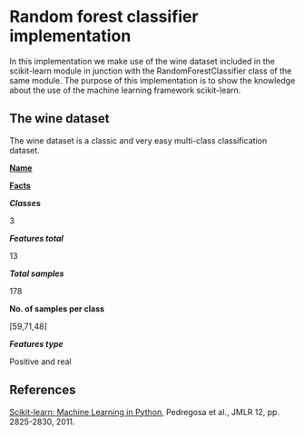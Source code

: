 # Random forest classifier implementation
In this implementation we make use of the wine dataset included in the scikit-learn module in junction with the RandomForestClassifier class of the same module.
The purpose of this implementation is to show the knowledge about the use of the machine learning framework scikit-learn.
## The wine dataset
The wine dataset is a classic and very easy multi-class classification dataset.

<tbody><tr style="min-height: 20px;"><td class="relative px-3 py-2 align-top " data-cell-column="0" data-cell-row="0" style="background-color: rgb(245, 245, 245);"><div class="absolute top-0 left-0 -right-px -bottom-px border-t border-b border-solid border-l border-r border-gray-300 dark:border-dark-70"></div><div class="ql-snow ql-container"><div class="ql-editor"><p class="ql-align-center"><strong><u>Name</u></strong></p></div></div></td><td class="relative px-3 py-2 align-top " data-cell-column="1" data-cell-row="0" style="background-color: rgb(245, 245, 245);"><div class="absolute top-0 left-0 -right-px -bottom-px border-t border-b border-solid border-l border-r border-gray-300 dark:border-dark-70"></div><div class="ql-snow ql-container"><div class="ql-editor"><p class="ql-align-center"><strong><u>Facts</u></strong></p></div></div></td></tr><tr style="min-height: 20px;"><td class="relative px-3 py-2 align-top " data-cell-column="0" data-cell-row="1" style="background-color: rgb(255, 255, 255);"><div class="absolute top-0 left-0 -right-px -bottom-px border-t border-b border-solid border-l border-r border-gray-300 dark:border-dark-70"></div><div class="ql-snow ql-container"><div class="ql-editor"><p><strong><em>Classes</em></strong></p></div></div></td><td class="relative px-3 py-2 align-top " data-cell-column="1" data-cell-row="1" style="background-color: rgb(255, 255, 255);"><div class="absolute top-0 left-0 -right-px -bottom-px border-t border-b border-solid border-l border-r border-gray-300 dark:border-dark-70"></div><div class="ql-snow ql-container"><div class="ql-editor"><p>3</p></div></div></td></tr><tr style="min-height: 20px;"><td class="relative px-3 py-2 align-top " data-cell-column="0" data-cell-row="2" style="background-color: rgb(255, 255, 255);"><div class="absolute top-0 left-0 -right-px -bottom-px border-t border-b border-solid border-l border-r border-gray-300 dark:border-dark-70"></div><div class="ql-snow ql-container"><div class="ql-editor"><p><strong><em>Features total</em></strong></p></div></div></td><td class="relative px-3 py-2 align-top " data-cell-column="1" data-cell-row="2" style="background-color: rgb(255, 255, 255);"><div class="absolute top-0 left-0 -right-px -bottom-px border-t border-b border-solid border-l border-r border-gray-300 dark:border-dark-70"></div><div class="ql-snow ql-container"><div class="ql-editor"><p>13</p></div></div></td></tr><tr style="min-height: 20px;"><td class="relative px-3 py-2 align-top " data-cell-column="0" data-cell-row="3" style="background-color: rgb(255, 255, 255);"><div class="absolute top-0 left-0 -right-px -bottom-px border-t border-b border-solid border-l border-r border-gray-300 dark:border-dark-70"></div><div class="ql-snow ql-container"><div class="ql-editor"><p><strong><em>Total samples</em></strong></p></div></div></td><td class="relative px-3 py-2 align-top " data-cell-column="1" data-cell-row="3" style="background-color: rgb(255, 255, 255);"><div class="absolute top-0 left-0 -right-px -bottom-px border-t border-b border-solid border-l border-r border-gray-300 dark:border-dark-70"></div><div class="ql-snow ql-container"><div class="ql-editor"><p>178</p></div></div></td></tr><tr style="min-height: 20px;"><td class="relative px-3 py-2 align-top " data-cell-column="0" data-cell-row="4" style="background-color: rgb(255, 255, 255);"><div class="absolute top-0 left-0 -right-px -bottom-px border-t border-b border-solid border-l border-r border-gray-300 dark:border-dark-70"></div><div class="ql-snow ql-container"><div class="ql-editor"><p><strong>No. of samples per class</strong></p></div></div></td><td class="relative px-3 py-2 align-top " data-cell-column="1" data-cell-row="4" style="background-color: rgb(255, 255, 255);"><div class="absolute top-0 left-0 -right-px -bottom-px border-t border-b border-solid border-l border-r border-gray-300 dark:border-dark-70"></div><div class="ql-snow ql-container"><div class="ql-editor"><p>[59,71,48]</p></div></div></td></tr><tr style="min-height: 20px;"><td class="relative px-3 py-2 align-top " data-cell-column="0" data-cell-row="5" style="background-color: rgb(255, 255, 255);"><div class="absolute top-0 left-0 -right-px -bottom-px border-t border-b border-solid border-l border-r border-gray-300 dark:border-dark-70"></div><div class="ql-snow ql-container"><div class="ql-editor"><p><strong><em>Features type</em></strong></p></div></div></td><td class="relative px-3 py-2 align-top " data-cell-column="1" data-cell-row="5" style="background-color: rgb(255, 255, 255);"><div class="absolute top-0 left-0 -right-px -bottom-px border-t border-b border-solid border-l border-r border-gray-300 dark:border-dark-70"></div><div class="ql-snow ql-container"><div class="ql-editor"><p>Positive and real</p></div></div></td></tr></tbody>

## References
[Scikit-learn: Machine Learning in Python](https://jmlr.csail.mit.edu/papers/v12/pedregosa11a.html), Pedregosa et al., JMLR 12, pp. 2825-2830, 2011.
